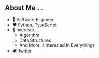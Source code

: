 ## About Me ...
- 💼 Software Engineer
- ❤ Python, TypeScript
- 👀 Interests ...
    - Algorithm
    - Data Structures  
    - And More...(Interested In Everything) 
- 🕊 [Twitter](https://twitter.com/valusun) 
